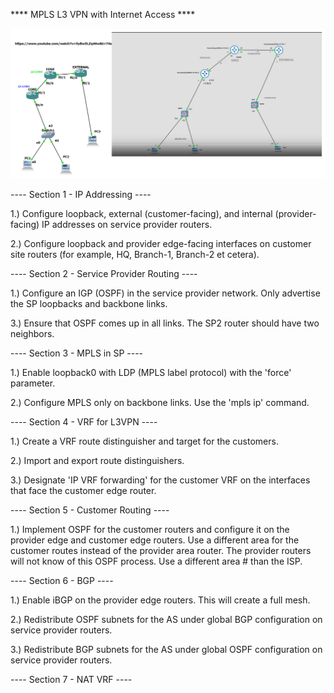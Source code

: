 **** MPLS L3 VPN with Internet Access ****

![image description](https://raw.githubusercontent.com/ViggoMode2021/Border-Gateway-Protocol/refs/heads/main/NAT-VRF/NAT-VRF-Topology.png)

---- Section 1 - IP Addressing ----

1.) Configure loopback, external (customer-facing), and
internal (provider-facing) IP addresses on service provider routers.

2.) Configure loopback and provider edge-facing interfaces on customer site routers (for example, HQ, Branch-1, Branch-2 et cetera).

---- Section 2 - Service Provider Routing ----

1.) Configure an IGP (OSPF) in the service
provider network. Only advertise the SP loopbacks and 
backbone links.

3.) Ensure that OSPF comes up in all links. The SP2
router should have two neighbors.

---- Section 3 - MPLS in SP ----

1.) Enable loopback0 with LDP (MPLS label protocol) with
the 'force' parameter. 

2.) Configure MPLS only on backbone links. Use the
'mpls ip' command.

---- Section 4 - VRF for L3VPN ----

1.) Create a VRF route distinguisher and target for the customers. 

2.) Import and export route distinguishers.

3.) Designate 'IP VRF forwarding' for the customer VRF on the interfaces that face the customer edge router.

---- Section 5 - Customer Routing ----

1.) Implement OSPF for the customer routers and configure it on the provider edge and customer edge routers. Use a different area for
the customer routes instead of the provider area router. The provider routers will not know of this OSPF process. Use a different area # than the ISP. 

---- Section 6 - BGP ----

1.) Enable iBGP on the provider edge routers. This will create a full mesh.

2.) Redistribute OSPF subnets for the AS under global BGP configuration on service provider routers.

3.) Redistribute BGP subnets for the AS under global OSPF configuration on service provider routers.

---- Section 7 - NAT VRF ----
